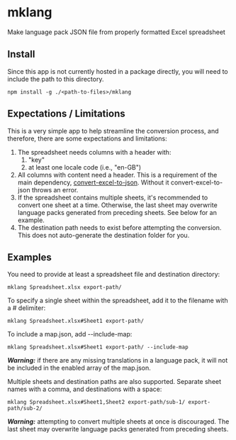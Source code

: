 # mklang
Make language pack JSON file from properly formatted Excel spreadsheet

## Install
Since this app is not currently hosted in a package directly, you will need to include the path to this directory.
```
npm install -g ./<path-to-files>/mklang
```

## Expectations / Limitations
This is a very simple app to help streamline the conversion process, and therefore, there are some expectations and limitations:
1. The spreadsheet needs columns with a header with:
    1. "key"
    1. at least one locale code (i.e., "en-GB")
1. All columns with content need a header. This is a requirement of the main dependency, [convert-excel-to-json](https://www.npmjs.com/package/convert-excel-to-json). Without it convert-excel-to-json throws an error.
1. If the spreadsheet contains multiple sheets, it's recommended to convert one sheet at a time. Otherwise, the last sheet may overwrite language packs generated from preceding sheets. See below for an example.
1. The destination path needs to exist before attempting the conversion. This does not auto-generate the destination folder for you.

## Examples
You need to provide at least a spreadsheet file and destination directory:
```
mklang Spreadsheet.xlsx export-path/
```

To specify a single sheet within the spreadsheet, add it to the filename with a # delimiter:
```
mklang Spreadsheet.xlsx#Sheet1 export-path/
```

To include a map.json, add --include-map:
```
mklang Spreadsheet.xlsx#Sheet1 export-path/ --include-map
```
_**Warning:**_ if there are any missing translations in a language pack, it will not be included in the enabled array of the map.json.

Multiple sheets and destination paths are also supported. Separate sheet names with a comma, and destinations with a space:
```
mklang Spreadsheet.xlsx#Sheet1,Sheet2 export-path/sub-1/ export-path/sub-2/
```
_**Warning:**_ attempting to convert multiple sheets at once is discouraged. The last sheet may overwrite language packs generated from preceding sheets.